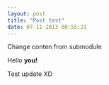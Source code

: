 ```yaml
---
layout: post
title: "Post test"
date: 07-11-2013 00:55:21
---
```

Change conten from submodule

Hello **you!**

Test update XD
